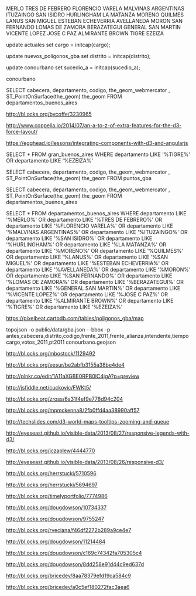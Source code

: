 MERLO
TRES DE FEBRERO
FLORENCIO VARELA
MALVINAS ARGENTINAS
ITUZAINGO
SAN ISIDRO
HURLINGHAM
LA MATANZA
MORENO
QUILMES
LANUS
SAN MIGUEL
ESTEBAN ECHEVERRIA
AVELLANEDA
MORON
SAN FERNANDO
LOMAS DE ZAMORA
BERAZATEGUI
GENERAL SAN MARTIN
VICENTE LOPEZ
JOSE C PAZ
ALMIRANTE BROWN
TIGRE
EZEIZA

update actuales set cargo = initcap(cargo);

update nuevos_poligonos_gba set distrito = initcap(distrito);

update conourbano set sucedio_a = initcap(sucedio_a);


conourbano




SELECT cabecera, departamento, codigo, the_geom_webmercator , ST_PointOnSurface(the_geom) the_geom FROM  departamentos_buenos_aires

http://bl.ocks.org/bycoffe/3230965

http://www.coppelia.io/2014/07/an-a-to-z-of-extra-features-for-the-d3-force-layout/

https://egghead.io/lessons/integrating-components-with-d3-and-angularjs


SELECT * FROM gran_buenos_aires WHERE departamento LIKE '%TIGRE%' OR departamento LIKE '%EZEIZA%'

SELECT cabecera, departamento, codigo, the_geom_webmercator , ST_PointOnSurface(the_geom) the_geom FROM  puntos_gba

SELECT cabecera, departamento, codigo, the_geom_webmercator , ST_PointOnSurface(the_geom) the_geom FROM  departamentos_buenos_aires


SELECT * FROM departamentos_buenos_aires WHERE departamento LIKE  '%MERLO%' OR departamento LIKE '%TRES DE FEBRERO%' OR departamento LIKE '%FLORENCIO VARELA%' OR departamento LIKE '%MALVINAS ARGENTINAS%' OR departamento LIKE '%ITUZAINGO%' OR departamento LIKE '%SAN ISIDRO%' OR departamento LIKE '%HURLINGHAM%' OR departamento LIKE '%LA MATANZA%' OR departamento LIKE '%MORENO%' OR departamento LIKE '%QUILMES%' OR departamento LIKE '%LANUS%' OR departamento LIKE '%SAN MIGUEL%' OR departamento LIKE '%ESTEBAN ECHEVERRIA%' OR departamento LIKE '%AVELLANEDA%' OR departamento LIKE '%MORON%' OR departamento LIKE '%SAN FERNANDO%' OR departamento LIKE '%LOMAS DE ZAMORA%' OR departamento LIKE '%BERAZATEGUI%' OR departamento LIKE '%GENERAL SAN MARTIN%' OR departamento LIKE '%VICENTE LOPEZ%' OR departamento LIKE '%JOSE C PAZ%' OR departamento LIKE '%ALMIRANTE BROWN%' OR departamento LIKE '%TIGRE%' OR departamento LIKE '%EZEIZA%'

https://pixelbeat.cartodb.com/tables/poligonos_gba/map

topojson -o public/data/gba.json --bbox -p antes,cabecera,distrito,codigo,frente_2011,frente_alianza,intendente,tiempocargo,votos_2011,pt2011 conourbano.geojson


http://bl.ocks.org/mbostock/1129492

http://bl.ocks.org/eesur/be2abfb3155a38be4de4

http://plnkr.co/edit/1A11aXGBE0RPB0lC4jgA?p=preview

http://jsfiddle.net/cuckovic/FWKt5/

http://bl.ocks.org/zross/6a31f4ef9e778d94c204

http://bl.ocks.org/mpmckenna8/2fb0ffd4aa38990aff57

http://techslides.com/d3-world-maps-tooltips-zooming-and-queue

http://eyeseast.github.io/visible-data/2013/08/27/responsive-legends-with-d3/

http://bl.ocks.org/jczaplew/4444770

http://eyeseast.github.io/visible-data/2013/08/26/responsive-d3/

http://bl.ocks.org/herrstucki/5710596

http://bl.ocks.org/herrstucki/5694697

http://bl.ocks.org/timelyportfolio/7774986

http://bl.ocks.org/dougdowson/10734337

http://bl.ocks.org/dougdowson/9755247

http://bl.ocks.org/rveciana/f46df2272b289a9ce4e7

http://bl.ocks.org/dougdowson/11214484

http://bl.ocks.org/dougdowson/c169c74342fa705305c4

http://bl.ocks.org/dougdowson/8dd258e91d44c9ed637d

http://bl.ocks.org/bricedev/8aa78379efd19ca584c9

http://bl.ocks.org/bricedev/a0c5ef180272fac3aea6